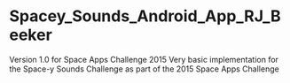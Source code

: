 # Spacey_Sounds_Android_App_RJ_Beeker
Version 1.0 for Space Apps Challenge 2015
Very basic implementation for the Space-y Sounds Challenge as part of the 2015 Space Apps Challenge
